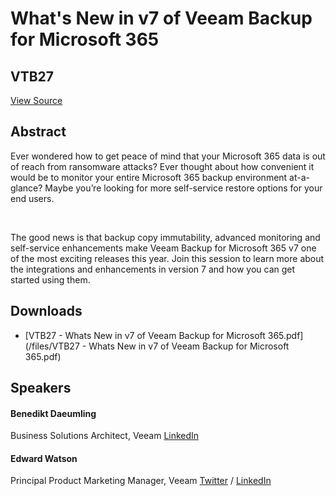 # What's New in v7 of Veeam Backup for Microsoft 365
## VTB27
[View Source](https://connect.veeam.com/flow/veeam/veeamon2023/attendeeportal/page/sessioncatalog/session/1678929269722001s6oi)

## Abstract
Ever wondered how to get peace of mind that your Microsoft 365 data is out of reach from ransomware attacks? Ever thought about how convenient it would be to monitor your entire Microsoft 365 backup environment at-a-glance? Maybe you’re looking for more self-service restore options for your end users.

 

The good news is that backup copy immutability, advanced monitoring and self-service enhancements make Veeam Backup for Microsoft 365 v7 one of the most exciting releases this year. Join this session to learn more about the integrations and enhancements in version 7 and how you can get started using them.


## Downloads
- [VTB27 - Whats New in v7 of Veeam Backup for Microsoft 365.pdf](/files/VTB27 - Whats New in v7 of Veeam Backup for Microsoft 365.pdf)

## Speakers
#### Benedikt Daeumling
Business Solutions Architect, Veeam
[LinkedIn](https://www.linkedin.com/in/benedikt-d%C3%A4umling-25b7b6101/)
#### Edward Watson
Principal Product Marketing Manager, Veeam
[Twitter](https://twitter.com/EdwardJWatson) / [LinkedIn](https://www.linkedin.com/in/edward-watson-b6623136/)